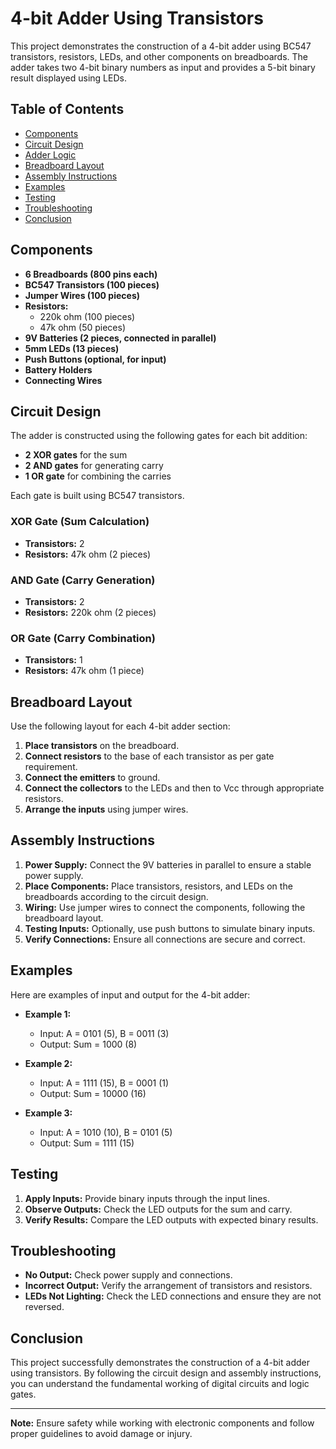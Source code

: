 
# 4-bit Adder Using Transistors

This project demonstrates the construction of a 4-bit adder using BC547 transistors, resistors, LEDs, and other components on breadboards. The adder takes two 4-bit binary numbers as input and provides a 5-bit binary result displayed using LEDs.

## Table of Contents
- [Components](#components)
- [Circuit Design](#circuit-design)
- [Adder Logic](#adder-logic)
- [Breadboard Layout](#breadboard-layout)
- [Assembly Instructions](#assembly-instructions)
- [Examples](#examples)
- [Testing](#testing)
- [Troubleshooting](#troubleshooting)
- [Conclusion](#conclusion)

## Components

- **6 Breadboards (800 pins each)**
- **BC547 Transistors (100 pieces)**
- **Jumper Wires (100 pieces)**
- **Resistors:**
  - 220k ohm (100 pieces)
  - 47k ohm (50 pieces)
- **9V Batteries (2 pieces, connected in parallel)**
- **5mm LEDs (13 pieces)**
- **Push Buttons (optional, for input)**
- **Battery Holders**
- **Connecting Wires**

## Circuit Design

The adder is constructed using the following gates for each bit addition:
- **2 XOR gates** for the sum
- **2 AND gates** for generating carry
- **1 OR gate** for combining the carries

Each gate is built using BC547 transistors.

### XOR Gate (Sum Calculation)
- **Transistors:** 2
- **Resistors:** 47k ohm (2 pieces)

### AND Gate (Carry Generation)
- **Transistors:** 2
- **Resistors:** 220k ohm (2 pieces)

### OR Gate (Carry Combination)
- **Transistors:** 1
- **Resistors:** 47k ohm (1 piece)

## Breadboard Layout

Use the following layout for each 4-bit adder section:

1. **Place transistors** on the breadboard.
2. **Connect resistors** to the base of each transistor as per gate requirement.
3. **Connect the emitters** to ground.
4. **Connect the collectors** to the LEDs and then to Vcc through appropriate resistors.
5. **Arrange the inputs** using jumper wires.

## Assembly Instructions

1. **Power Supply:** Connect the 9V batteries in parallel to ensure a stable power supply.
2. **Place Components:** Place transistors, resistors, and LEDs on the breadboards according to the circuit design.
3. **Wiring:** Use jumper wires to connect the components, following the breadboard layout.
4. **Testing Inputs:** Optionally, use push buttons to simulate binary inputs.
5. **Verify Connections:** Ensure all connections are secure and correct.

## Examples

Here are examples of input and output for the 4-bit adder:

- **Example 1:**
  - Input: A = 0101 (5), B = 0011 (3)
  - Output: Sum = 1000 (8)

- **Example 2:**
  - Input: A = 1111 (15), B = 0001 (1)
  - Output: Sum = 10000 (16)

- **Example 3:**
  - Input: A = 1010 (10), B = 0101 (5)
  - Output: Sum = 1111 (15)

## Testing

1. **Apply Inputs:** Provide binary inputs through the input lines.
2. **Observe Outputs:** Check the LED outputs for the sum and carry.
3. **Verify Results:** Compare the LED outputs with expected binary results.

## Troubleshooting

- **No Output:** Check power supply and connections.
- **Incorrect Output:** Verify the arrangement of transistors and resistors.
- **LEDs Not Lighting:** Check the LED connections and ensure they are not reversed.

## Conclusion

This project successfully demonstrates the construction of a 4-bit adder using transistors. By following the circuit design and assembly instructions, you can understand the fundamental working of digital circuits and logic gates.

---

**Note:** Ensure safety while working with electronic components and follow proper guidelines to avoid damage or injury.
